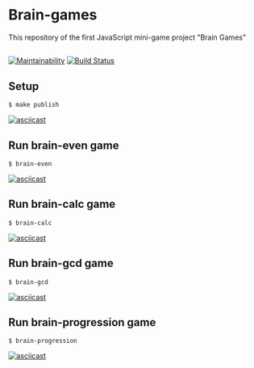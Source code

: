 # Brain-games
This repository of the first JavaScript mini-game project "Brain Games"
## 
[![Maintainability](https://api.codeclimate.com/v1/badges/a99a88d28ad37a79dbf6/maintainability)](https://codeclimate.com/github/codeclimate/codeclimate/maintainability) [![Build Status](https://travis-ci.org/Sadneur/frontend-project-lvl1.svg?branch=master)](https://travis-ci.org/Sadneur/frontend-project-lvl1)
## Setup
``
$ make publish
``

[![asciicast](https://asciinema.org/a/X1hWQBHblBoRjn2JsHS6yTO4a.svg)](https://asciinema.org/a/X1hWQBHblBoRjn2JsHS6yTO4a)

## Run brain-even game
``
$ brain-even
``

[![asciicast](https://asciinema.org/a/0Mjbxj60QxeHjuzBNhnRLM9YI.svg)](https://asciinema.org/a/0Mjbxj60QxeHjuzBNhnRLM9YI)

## Run brain-calc game
``
$ brain-calc
``

[![asciicast](https://asciinema.org/a/JVVqvMaG1mcYYyDlWh5qft3e4.svg)](https://asciinema.org/a/JVVqvMaG1mcYYyDlWh5qft3e4)

## Run brain-gcd game
``
$ brain-gcd
``

[![asciicast](https://asciinema.org/a/Er2XrG99uAnfcqlVowNAt0TN9.svg)](https://asciinema.org/a/Er2XrG99uAnfcqlVowNAt0TN9)

## Run brain-progression game
``
$ brain-progression
``

[![asciicast](https://asciinema.org/a/RP7wGAXGT62ZSYFc6us17s3l4.svg)](https://asciinema.org/a/RP7wGAXGT62ZSYFc6us17s3l4)